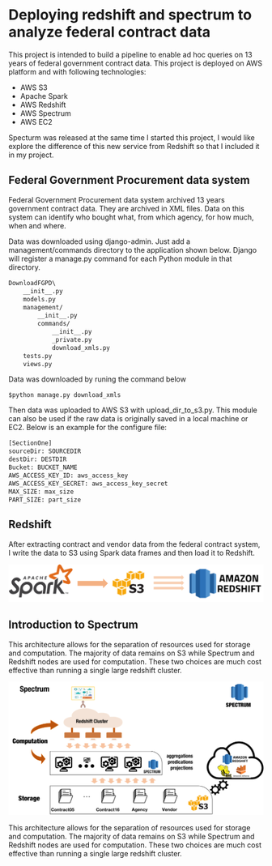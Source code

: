 # Deploying redshift and spectrum to analyze federal contract data

This project is intended to build a pipeline to enable ad hoc queries on 13 years of federal government contract data. This project is deployed on AWS platform and with following technologies:
* AWS S3
* Apache Spark
* AWS Redshift
* AWS Spectrum
* AWS EC2

Specturm was released at the same time I started this project, I would like explore the difference of this new service from Redshift so that I included it in my project.

## Federal Government Procurement data system

Federal Government Procurement data system archived 13 years government contract data. They are archived in XML files. Data on this system can identify who bought what, from which agency, for how much, when and where. 

Data was downloaded using django-admin. Just add a management/commands directory to the application shown below. Django will register a manage.py command for each Python module in that directory. 

```
DownloadFGPD\
	__init__.py
    models.py
    management/
        __init__.py
        commands/
            __init__.py
            _private.py
            download_xmls.py
    tests.py
    views.py
```

Data was downloaded by runing the command below

```
$python manage.py download_xmls
```

Then data was uploaded to AWS S3 with upload_dir_to_s3.py. This module can also be used if the raw data is originally saved in a local machine or EC2. Below is an example for the configure file:
```
[SectionOne]
sourceDir: SOURCEDIR
destDir: DESTDIR
Bucket: BUCKET_NAME
AWS_ACCESS_KEY_ID: aws_access_key
AWS_ACCESS_KEY_SECRET: aws_access_key_secret
MAX_SIZE: max_size
PART_SIZE: part_size
```

## Redshift

After extracting contract and vendor data from the federal contract system, I write the data to S3 using Spark data frames and then load it to Redshift.

<p align="center">
  <img src="/Picture1.png" width="900"/>
</p>

## Introduction to Spectrum

This architecture allows for the separation of resources used for storage and computation. The majority of data remains on S3 while Spectrum and Redshift nodes are used for computation. These two choices are much cost effective than running a single large redshift cluster.

<p align="center">
  <img src="/Spectrum.png" width="900"/>
</p>

This architecture allows for the separation of resources used for storage and computation. The majority of data remains on S3 while Spectrum and Redshift nodes are used for computation. These two choices are much cost effective than running a single large redshift cluster.
